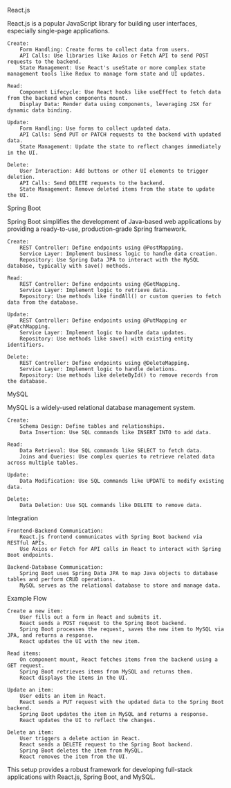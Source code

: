 React.js

React.js is a popular JavaScript library for building user interfaces, especially single-page applications.

    Create:
        Form Handling: Create forms to collect data from users.
        API Calls: Use libraries like Axios or Fetch API to send POST requests to the backend.
        State Management: Use React's useState or more complex state management tools like Redux to manage form state and UI updates.

    Read:
        Component Lifecycle: Use React hooks like useEffect to fetch data from the backend when components mount.
        Display Data: Render data using components, leveraging JSX for dynamic data binding.

    Update:
        Form Handling: Use forms to collect updated data.
        API Calls: Send PUT or PATCH requests to the backend with updated data.
        State Management: Update the state to reflect changes immediately in the UI.

    Delete:
        User Interaction: Add buttons or other UI elements to trigger deletion.
        API Calls: Send DELETE requests to the backend.
        State Management: Remove deleted items from the state to update the UI.

Spring Boot

Spring Boot simplifies the development of Java-based web applications by providing a ready-to-use, production-grade Spring framework.

    Create:
        REST Controller: Define endpoints using @PostMapping.
        Service Layer: Implement business logic to handle data creation.
        Repository: Use Spring Data JPA to interact with the MySQL database, typically with save() methods.

    Read:
        REST Controller: Define endpoints using @GetMapping.
        Service Layer: Implement logic to retrieve data.
        Repository: Use methods like findAll() or custom queries to fetch data from the database.

    Update:
        REST Controller: Define endpoints using @PutMapping or @PatchMapping.
        Service Layer: Implement logic to handle data updates.
        Repository: Use methods like save() with existing entity identifiers.

    Delete:
        REST Controller: Define endpoints using @DeleteMapping.
        Service Layer: Implement logic to handle deletions.
        Repository: Use methods like deleteById() to remove records from the database.

MySQL

MySQL is a widely-used relational database management system.

    Create:
        Schema Design: Define tables and relationships.
        Data Insertion: Use SQL commands like INSERT INTO to add data.

    Read:
        Data Retrieval: Use SQL commands like SELECT to fetch data.
        Joins and Queries: Use complex queries to retrieve related data across multiple tables.

    Update:
        Data Modification: Use SQL commands like UPDATE to modify existing data.

    Delete:
        Data Deletion: Use SQL commands like DELETE to remove data.

Integration

    Frontend-Backend Communication:
        React.js frontend communicates with Spring Boot backend via RESTful APIs.
        Use Axios or Fetch for API calls in React to interact with Spring Boot endpoints.

    Backend-Database Communication:
        Spring Boot uses Spring Data JPA to map Java objects to database tables and perform CRUD operations.
        MySQL serves as the relational database to store and manage data.

Example Flow

    Create a new item:
        User fills out a form in React and submits it.
        React sends a POST request to the Spring Boot backend.
        Spring Boot processes the request, saves the new item to MySQL via JPA, and returns a response.
        React updates the UI with the new item.

    Read items:
        On component mount, React fetches items from the backend using a GET request.
        Spring Boot retrieves items from MySQL and returns them.
        React displays the items in the UI.

    Update an item:
        User edits an item in React.
        React sends a PUT request with the updated data to the Spring Boot backend.
        Spring Boot updates the item in MySQL and returns a response.
        React updates the UI to reflect the changes.

    Delete an item:
        User triggers a delete action in React.
        React sends a DELETE request to the Spring Boot backend.
        Spring Boot deletes the item from MySQL.
        React removes the item from the UI.

This setup provides a robust framework for developing full-stack applications with React.js, Spring Boot, and MySQL.
